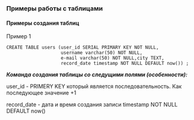 ### Примеры работы с таблицами

#### Примеры создания таблиц

Пример 1

    CREATE TABLE users (user_id SERIAL PRIMARY KEY NOT NULL, 
                        username varchar(50) NOT NULL,
                        e-mail varchar(50) NOT NULL,city TEXT,
                        record_date timestamp NOT NULL DEFAULT now()) ;
    
***Команда создания таблицы со следущими полями (особенности):***

user_id - PRIMERY KEY который является последовательность. Как последующее значение +1

record_date - дата и время создания записи timestamp NOT NULL DEFAULT now()
